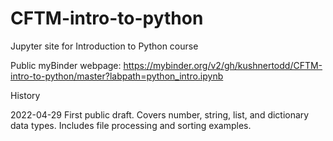 # CFTM-intro-to-python
Jupyter site for Introduction to Python course

Public myBinder webpage:
https://mybinder.org/v2/gh/kushnertodd/CFTM-intro-to-python/master?labpath=python_intro.ipynb

History

2022-04-29 First public draft. Covers number, string, list, and dictionary data types. Includes file processing and sorting examples.
